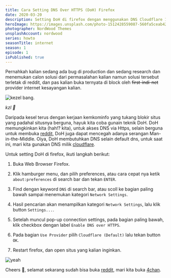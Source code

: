 ```yaml
---
title: Cara Setting DNS Over HTTPS (DoH) Firefox
date: 2020-03-20
description: Setting DoH di firefox dengan menggunakan DNS Cloudflare 1.1.1.1, EZ~
heroImage: https://images.unsplash.com/photo-1512428559087-560fa5ceab42?ixlib=rb-1.2.1&ixid=eyJhcHBfaWQiOjEyMDd9&auto=format&fit=crop&w=400&q=60
photographer: NordWood Themes
unsplashAccount: nordwood
series: howto
seasonTitle: internet
season: 1
episode: 1
isPublished: true
---
```


Pernahkah kalian sedang ada bug di production dan sedang research dan menemukan calon solusi dari permasalahan kalian namun solusi tersebut terletak di reddit, dan pas kalian buka ternyata di block oleh ~~first-indi-net~~ provider internet kesayangan kalian.

![kezel bang](https://media.giphy.com/media/DOdsiolqbxCbm/giphy.gif).

_kzl 💢_

Daripada kesel terus dengan kerjaan kemkominfo yang tukang blokir situs yang padahal situsnya berguna, hayuk kita coba gunain teknik DoH. DoH memungkinkan kita (hah!? kita), untuk akses DNS via Https, selain berguna untuk membuka [reddit](https://reddit.com), DoH juga dapat mencegah adanya serangan Man-in-the-Middle. Oiya, DoH membutuhkan DNS selain default dns, untuk saat ini, mari kita gunakan DNS milik [cloudflare](https://1.1.1.1/).

Untuk setting DoH di firefox, ikuti langkah berikut:

1. Buka Web Browser Firefox.

2. Klik hamburger menu, dan pilih preferences, atau cara cepat nya ketik `about:preferences` di search bar dan tekan `ENTER`.

3. Find dengan keyword `DNS` di search bar, atau scoll ke bagian paling bawah sampai menemukan kategori `Network Settings`.

4. Hasil pencarian akan menampilkan kategori `Network Settings`, lalu klik button `Settings...`.

5. Setelah muncul pop-up connection settings, pada bagian paling bawah, klik checkbox dengan label `Enable DNS over HTTPS`.

6. Pada bagian `Use Provider` pilih `Cloudflare (Default)` lalu tekan button `OK`.

7. Restart firefox, dan open situs yang kalian inginkan.

![yeah](https://media.giphy.com/media/tyxovVLbfZdok/giphy.gif)

Cheers 🥂, selamat sekarang sudah bisa buka [reddit](https://reddit.com), mari kita buka [4chan](https://4chan.org/g).
